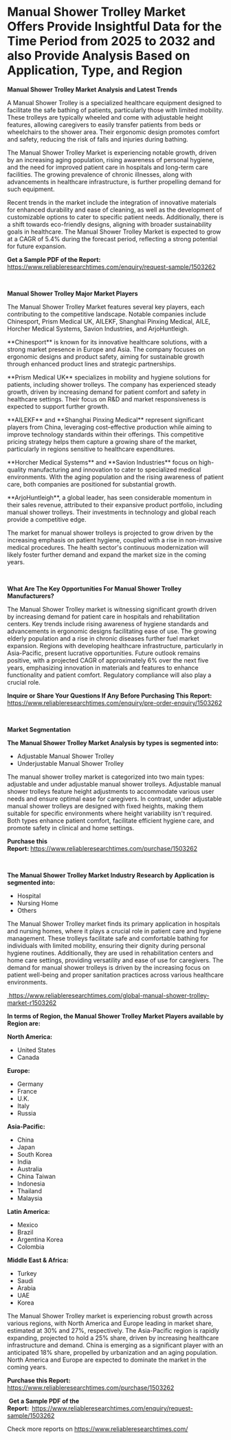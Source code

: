 <p><h1>Manual Shower Trolley Market Offers Provide Insightful Data for the Time Period from 2025 to 2032 and also Provide Analysis Based on Application, Type, and Region</h1></p><p><strong>Manual Shower Trolley Market Analysis and Latest Trends</strong></p>
<p><p>A Manual Shower Trolley is a specialized healthcare equipment designed to facilitate the safe bathing of patients, particularly those with limited mobility. These trolleys are typically wheeled and come with adjustable height features, allowing caregivers to easily transfer patients from beds or wheelchairs to the shower area. Their ergonomic design promotes comfort and safety, reducing the risk of falls and injuries during bathing.</p><p>The Manual Shower Trolley Market is experiencing notable growth, driven by an increasing aging population, rising awareness of personal hygiene, and the need for improved patient care in hospitals and long-term care facilities. The growing prevalence of chronic illnesses, along with advancements in healthcare infrastructure, is further propelling demand for such equipment.</p><p>Recent trends in the market include the integration of innovative materials for enhanced durability and ease of cleaning, as well as the development of customizable options to cater to specific patient needs. Additionally, there is a shift towards eco-friendly designs, aligning with broader sustainability goals in healthcare. The Manual Shower Trolley Market is expected to grow at a CAGR of 5.4% during the forecast period, reflecting a strong potential for future expansion.</p></p>
<p><strong>Get a Sample PDF of the Report:&nbsp;</strong> <a href="https://www.reliableresearchtimes.com/enquiry/request-sample/1503262?utm_campaign=3520&utm_medium=2&utm_source=Github&utm_content=ia&utm_term=23032025&utm_id=manual-shower-trolley">https://www.reliableresearchtimes.com/enquiry/request-sample/1503262</a></p>
<p>&nbsp;</p>
<p><strong>Manual Shower Trolley Major Market Players</strong></p>
<p><p>The Manual Shower Trolley Market features several key players, each contributing to the competitive landscape. Notable companies include Chinesport, Prism Medical UK, AILEKF, Shanghai Pinxing Medical, AILE, Horcher Medical Systems, Savion Industries, and ArjoHuntleigh. </p><p>**Chinesport** is known for its innovative healthcare solutions, with a strong market presence in Europe and Asia. The company focuses on ergonomic designs and product safety, aiming for sustainable growth through enhanced product lines and strategic partnerships.</p><p>**Prism Medical UK** specializes in mobility and hygiene solutions for patients, including shower trolleys. The company has experienced steady growth, driven by increasing demand for patient comfort and safety in healthcare settings. Their focus on R&D and market responsiveness is expected to support further growth.</p><p>**AILEKF** and **Shanghai Pinxing Medical** represent significant players from China, leveraging cost-effective production while aiming to improve technology standards within their offerings. This competitive pricing strategy helps them capture a growing share of the market, particularly in regions sensitive to healthcare expenditures.</p><p>**Horcher Medical Systems** and **Savion Industries** focus on high-quality manufacturing and innovation to cater to specialized medical environments. With the aging population and the rising awareness of patient care, both companies are positioned for substantial growth.</p><p>**ArjoHuntleigh**, a global leader, has seen considerable momentum in their sales revenue, attributed to their expansive product portfolio, including manual shower trolleys. Their investments in technology and global reach provide a competitive edge.</p><p>The market for manual shower trolleys is projected to grow driven by the increasing emphasis on patient hygiene, coupled with a rise in non-invasive medical procedures. The health sector's continuous modernization will likely foster further demand and expand the market size in the coming years.</p></p>
<p>&nbsp;</p>
<p><strong>What Are The Key Opportunities For Manual Shower Trolley Manufacturers?</strong></p>
<p><p>The Manual Shower Trolley market is witnessing significant growth driven by increasing demand for patient care in hospitals and rehabilitation centers. Key trends include rising awareness of hygiene standards and advancements in ergonomic designs facilitating ease of use. The growing elderly population and a rise in chronic diseases further fuel market expansion. Regions with developing healthcare infrastructure, particularly in Asia-Pacific, present lucrative opportunities. Future outlook remains positive, with a projected CAGR of approximately 6% over the next five years, emphasizing innovation in materials and features to enhance functionality and patient comfort. Regulatory compliance will also play a crucial role.</p></p>
<p><strong>Inquire or Share Your Questions If Any Before Purchasing This Report:</strong> <a href="https://www.reliableresearchtimes.com/enquiry/pre-order-enquiry/1503262?utm_campaign=3520&utm_medium=2&utm_source=Github&utm_content=ia&utm_term=23032025&utm_id=manual-shower-trolley">https://www.reliableresearchtimes.com/enquiry/pre-order-enquiry/1503262</a></p>
<p>&nbsp;</p>
<p><strong>Market Segmentation</strong></p>
<p><strong>The Manual Shower Trolley Market Analysis by types is segmented into:</strong></p>
<p><ul><li>Adjustable Manual Shower Trolley</li><li>Underjustable Manual Shower Trolley</li></ul></p>
<p><p>The manual shower trolley market is categorized into two main types: adjustable and under adjustable manual shower trolleys. Adjustable manual shower trolleys feature height adjustments to accommodate various user needs and ensure optimal ease for caregivers. In contrast, under adjustable manual shower trolleys are designed with fixed heights, making them suitable for specific environments where height variability isn't required. Both types enhance patient comfort, facilitate efficient hygiene care, and promote safety in clinical and home settings.</p></p>
<p><strong>Purchase this Report:&nbsp;</strong><a href="https://www.reliableresearchtimes.com/purchase/1503262?utm_campaign=3520&utm_medium=2&utm_source=Github&utm_content=ia&utm_term=23032025&utm_id=manual-shower-trolley">https://www.reliableresearchtimes.com/purchase/1503262</a></p>
<p>&nbsp;</p>
<p><strong>The Manual Shower Trolley Market Industry Research by Application is segmented into:</strong></p>
<p><ul><li>Hospital</li><li>Nursing Home</li><li>Others</li></ul></p>
<p><p>The Manual Shower Trolley market finds its primary application in hospitals and nursing homes, where it plays a crucial role in patient care and hygiene management. These trolleys facilitate safe and comfortable bathing for individuals with limited mobility, ensuring their dignity during personal hygiene routines. Additionally, they are used in rehabilitation centers and home care settings, providing versatility and ease of use for caregivers. The demand for manual shower trolleys is driven by the increasing focus on patient well-being and proper sanitation practices across various healthcare environments.</p></p>
<p><a href="https://www.reliableresearchtimes.com/global-manual-shower-trolley-market-r1503262?utm_campaign=3520&utm_medium=2&utm_source=Github&utm_content=ia&utm_term=23032025&utm_id=manual-shower-trolley">&nbsp;https://www.reliableresearchtimes.com/global-manual-shower-trolley-market-r1503262</a></p>
<p><strong>In terms of Region, the Manual Shower Trolley Market Players available by Region are:</strong></p>
<p>
    <p> <strong> North America: </strong>
        <ul>
            <li>United States</li>
            <li>Canada</li>
        </ul>
        </p> 
    <p> <strong> Europe: </strong>
        <ul>
            <li>Germany</li>
            <li>France</li>
            <li>U.K.</li>
            <li>Italy</li>
            <li>Russia</li>
        </ul>
        </p> 
    <p> <strong> Asia-Pacific: </strong>
        <ul>
            <li>China</li>
            <li>Japan</li>
            <li>South Korea</li>
            <li>India</li>
            <li>Australia</li>
            <li>China Taiwan</li>
            <li>Indonesia</li>
            <li>Thailand</li>
            <li>Malaysia</li>
        </ul>
        </p> 
    <p> <strong> Latin America: </strong>
        <ul>
            <li>Mexico</li>
            <li>Brazil</li>
            <li>Argentina Korea</li>
            <li>Colombia</li>
        </ul>
        </p> 
    <p> <strong> Middle East & Africa: </strong>
        <ul>
            <li>Turkey</li>
            <li>Saudi</li>
            <li>Arabia</li>
            <li>UAE</li>
            <li>Korea</li>
        </ul>
    </p>
    </p>
<p><p>The Manual Shower Trolley market is experiencing robust growth across various regions, with North America and Europe leading in market share, estimated at 30% and 27%, respectively. The Asia-Pacific region is rapidly expanding, projected to hold a 25% share, driven by increasing healthcare infrastructure and demand. China is emerging as a significant player with an anticipated 18% share, propelled by urbanization and an aging population. North America and Europe are expected to dominate the market in the coming years.</p></p>
<p><strong>Purchase this Report: </strong><a href="https://www.reliableresearchtimes.com/purchase/1503262?utm_campaign=3520&utm_medium=2&utm_source=Github&utm_content=ia&utm_term=23032025&utm_id=manual-shower-trolley">https://www.reliableresearchtimes.com/purchase/1503262</a></p>
<p>&nbsp;<strong>Get a Sample PDF of the Report:&nbsp;&nbsp;</strong><a href="https://www.reliableresearchtimes.com/enquiry/request-sample/1503262?utm_campaign=3520&utm_medium=2&utm_source=Github&utm_content=ia&utm_term=23032025&utm_id=manual-shower-trolley">https://www.reliableresearchtimes.com/enquiry/request-sample/1503262</a></p>
<p><strong></strong></p>
<p>Check more reports on <a href="https://www.reliableresearchtimes.com/?utm_campaign=3520&utm_medium=2&utm_source=Github&utm_content=ia&utm_term=23032025&utm_id=manual-shower-trolley">https://www.reliableresearchtimes.com/</a></p>